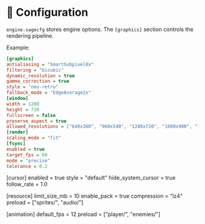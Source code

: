 # 📘 Configuration

`engine.sagecfg` stores engine options. The `[graphics]` section controls the rendering pipeline.

Example:

```ini
[graphics]
antialiasing = "SmartSubpixel8x"
filtering = "bicubic"
dynamic_resolution = true
gamma_correction = true
style = "neo-retro"
fallback_mode = "EdgeAverage2x"
[window]
width = 1280
height = 720
fullscreen = false
preserve_aspect = true
allowed_resolutions = ["640x360", "960x540", "1280x720", "1600x900", "1920x1080", "2560x1440"]
[render]
scaling_mode = "fit"
[fsync]
enabled = true
target_fps = 60
mode = "precise"
tolerance = 0.2
```

[cursor]
enabled = true
style = "default"
hide_system_cursor = true
follow_rate = 1.0

[resource]
limit_size_mb = 10
enable_pack = true
compression = "lz4"
preload = ["sprites/", "audio/"]

[animation]
default_fps = 12
preload = ["player/", "enemies/"]


